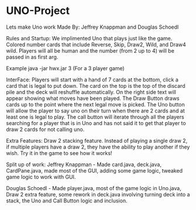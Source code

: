 # UNO-Project
Lets make Uno work
Made By: Jeffrey Knappman and Douglas Schoedl


Rules and Startup: We implimented Uno that plays just like the game. Colored number cards that include Reverse, Skip, Draw2, Wild, and Draw4 wild. Players will all be human and the number (from 2 up to 4) will be passed in as first arg.

Example java -jar hwx.jar 3		(For a 3 player game)


InterFace: Players will start with a hand of 7 cards at the bottom, click a card that is legal to put down.
The card on the top is the top of the discard pile and the deck will reshuffle automatically. 
On the right side text will appear showing what moves have been played. 
The Draw Button draws cards up to the point where the next legal move is picked. 
The Uno button will allow the player to say uno on their turn when there are 2 cards and at least one is legal to play. 
The call button will iterate through all the players searching for a player that is in Uno and has not said it to get that player to draw 2 cards for not calling uno.

Extra Features: Draw 2 stacking feature. Instead of playing a single draw 2, if multiple players have a draw 2, they have the ability to play another if they wish. Try it in the game to see how it works!




Split up of work:
Jeffrey Knappman - Made card.java, deck.java, CardPane.java, made most of the GUI, adding some game logic, tweaked game logic to work with GUI. 


Douglas Schoedl - Made player.java, most of the game logic in Uno.java, Draw 2 extra feature, some rework in deck.java involving turning deck into a stack, the Uno and Call Button logic and inclusion.





 
